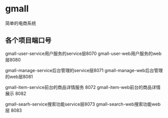 # gmall
简单的电商系统

各个项目端口号
------------------------


gmall-user-service用户服务的service层8070
gmall-user-web用户服务的web层8080


gmall-manage-service后台管理的service层8071
gmall-manage-web后台管理的web层8081

gmall-item-service前台的商品详情服务 8072
gmall-item-web前台的商品详情展示 8082

gmall-searh-service搜索功能service层8073
gmall-search-web搜索功能web层 8083




 
